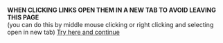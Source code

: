 **WHEN CLICKING LINKS OPEN THEM IN A NEW TAB TO AVOID LEAVING THIS PAGE** <br>
(you can do this by middle mouse clicking or right clicking and selecting open in new tab)
[Try here and continue](https://www.youtube.com/watch?v=dDzACwItLoY)

